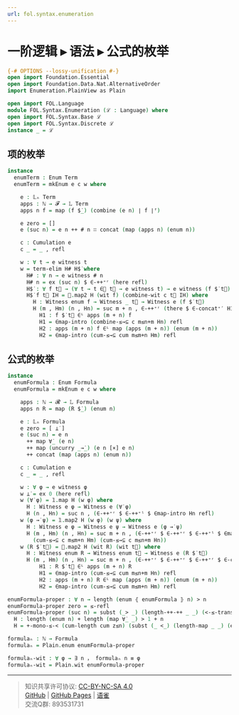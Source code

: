 ```yaml
---
url: fol.syntax.enumeration
---
```


# 一阶逻辑 ▸ 语法 ▸ 公式的枚举

```agda
{-# OPTIONS --lossy-unification #-}
open import Foundation.Essential
open import Foundation.Data.Nat.AlternativeOrder
import Enumeration.PlainView as Plain

open import FOL.Language
module FOL.Syntax.Enumeration (ℒ : Language) where
open import FOL.Syntax.Base ℒ
open import FOL.Syntax.Discrete ℒ
instance _ = ℒ
```

## 项的枚举

```agda
instance
  enumTerm : Enum Term
  enumTerm = mkEnum e c w where
```

```agda
    e : 𝕃ₙ Term
    apps : ℕ → 𝓕 → 𝕃 Term
    apps n f = map (f $̇_) (combine (e n) ∣ f ∣ᶠ)

    e zero = []
    e (suc n) = e n ++ # n ∷ concat (map (apps n) (enum n))
```

```agda
    c : Cumulation e
    c _ = _ , refl
```

```agda
    w : ∀ t → e witness t
    w = term-elim H# H$̇ where
      H# : ∀ n → e witness # n
      H# n = ex (suc n) $ ∈-++⁺ʳ (here refl)
      H$̇ : ∀ f t⃗ → (∀ t → t ∈⃗ t⃗ → e witness t) → e witness (f $̇ t⃗)
      H$̇ f t⃗ IH = 𝟙.map2 H (wit f) (combine-wit c t⃗ IH) where
        H : Witness enum f → Witness _ t⃗ → Witness e (f $̇ t⃗)
        H (m , Hm) (n , Hn) = suc m + n , ∈-++⁺ʳ (there $ ∈-concat⁺′ H1 H2) where
          H1 : f $̇ t⃗ ∈ᴸ apps (m + n) f
          H1 = ∈map-intro (combine-≤→⊆ c m≤n+m Hn) refl
          H2 : apps (m + n) f ∈ᴸ map (apps (m + n)) (enum (m + n))
          H2 = ∈map-intro (cum-≤→⊆ cum m≤m+n Hm) refl
```

## 公式的枚举

```agda
instance
  enumFormula : Enum Formula
  enumFormula = mkEnum e c w where
```

```agda
    apps : ℕ → 𝓡 → 𝕃 Formula
    apps n R = map (R $̇_) (enum n)

    e : 𝕃ₙ Formula
    e zero = [ ⊥̇ ]
    e (suc n) = e n
      ++ map ∀̇_ (e n)
      ++ map (uncurry _→̇_) (e n [×] e n)
      ++ concat (map (apps n) (enum n))
```

```agda
    c : Cumulation e
    c _ = _ , refl
```

```agda
    w : ∀ φ → e witness φ
    w ⊥̇ = ex 0 (here refl)
    w (∀̇ φ) = 𝟙.map H (w φ) where
      H : Witness e φ → Witness e (∀̇ φ)
      H (n , Hn) = suc n , (∈-++⁺ʳ $ ∈-++⁺ˡ $ ∈map-intro Hn refl)
    w (φ →̇ ψ) = 𝟙.map2 H (w φ) (w ψ) where
      H : Witness e φ → Witness e ψ → Witness e (φ →̇ ψ)
      H (m , Hm) (n , Hn) = suc m + n , (∈-++⁺ʳ $ ∈-++⁺ʳ $ ∈-++⁺ˡ $ ∈map[×]-intro
        (cum-≤→⊆ c m≤m+n Hm) (cum-≤→⊆ c m≤n+m Hn))
    w (R $̇ t⃗) = 𝟙.map2 H (wit R) (wit t⃗) where
      H : Witness enum R → Witness enum t⃗ → Witness e (R $̇ t⃗)
      H (m , Hm) (n , Hn) = suc m + n , (∈-++⁺ʳ $ ∈-++⁺ʳ $ ∈-++⁺ʳ $ ∈-concat⁺′ H1 H2) where
          H1 : R $̇ t⃗ ∈ᴸ apps (m + n) R
          H1 = ∈map-intro (cum-≤→⊆ cum m≤n+m Hn) refl
          H2 : apps (m + n) R ∈ᴸ map (apps (m + n)) (enum (m + n))
          H2 = ∈map-intro (cum-≤→⊆ cum m≤m+n Hm) refl
```

```agda
enumFormula-proper : ∀ n → length (enum ⦃ enumFormula ⦄ n) > n
enumFormula-proper zero = ≤-refl
enumFormula-proper (suc n) = subst (_> _) (length-++-++ _ _) (<-≤-trans H m≤m+n) where
  H : length (enum n) + length (map ∀̇_ _) > 1 + n
  H = +-mono-≤-< (cum-length cum z≤n) (subst (_ <_) (length-map _ _) (enumFormula-proper n))
```

```agda
formulaₙ : ℕ → Formula
formulaₙ = Plain.enum enumFormula-proper

formulaₙ-wit : ∀ φ → ∃ n ， formulaₙ n ≡ φ
formulaₙ-wit = Plain.wit enumFormula-proper
```

---
> 知识共享许可协议: [CC-BY-NC-SA 4.0](https://creativecommons.org/licenses/by-nc-sa/4.0/deed.zh)  
> [GitHub](https://github.com/choukh/MetaLogic/blob/main/src/FOL/Syntax/Enumeration.lagda.md) | [GitHub Pages](https://choukh.github.io/MetaLogic/FOL.Syntax.Enumeration.html) | [语雀](https://www.yuque.com/ocau/metalogic/fol.syntax.enumeration)  
> 交流Q群: 893531731
